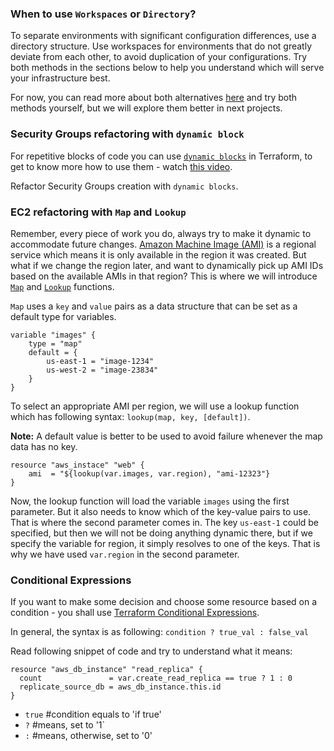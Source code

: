 ### When to use `Workspaces` or `Directory`?

To separate environments with significant configuration differences, use a directory structure. Use workspaces for environments that do not greatly deviate from each other, to avoid duplication of your configurations. Try both methods in the sections below to help you understand which will serve your infrastructure best.

For now, you can read more about both alternatives [here](https://learn.hashicorp.com/tutorials/terraform/organize-configuration) and try both methods yourself, but we will explore them better in next projects.

### Security Groups refactoring with `dynamic block`

For repetitive blocks of code you can use [`dynamic blocks`](https://www.terraform.io/docs/language/expressions/dynamic-blocks.html) in Terraform, to get to know more how to use them - watch [this video]( https://youtu.be/tL58Qt-RGHY).

Refactor Security Groups creation with `dynamic blocks`.

### EC2 refactoring with `Map` and `Lookup`

Remember, every piece of work you do, always try to make it dynamic to accommodate future changes. [Amazon Machine Image (AMI)](https://docs.aws.amazon.com/AWSEC2/latest/UserGuide/AMIs.html) is a regional service which means it is only available in the region it was created. But what if we change the region later, and want to dynamically pick up AMI IDs based on the available AMIs in that region? This is where we will introduce [`Map`](https://www.terraform.io/docs/language/functions/map.html) and [`Lookup`](https://www.terraform.io/docs/language/functions/lookup.html) functions.

`Map` uses a `key` and `value` pairs as a data structure that can be set as a default type for variables. 

```
variable "images" {
    type = "map"
    default = {
        us-east-1 = "image-1234"
        us-west-2 = "image-23834"
    }
}
```

To select an appropriate AMI per region, we will use a lookup function which has following syntax: `lookup(map, key, [default])`. 

**Note:** A default value is better to be used to avoid failure whenever the map data has no key.

```
resource "aws_instace" "web" {
    ami  = "${lookup(var.images, var.region), "ami-12323"}
}
```

Now, the lookup function will load the variable `images` using the first parameter. But it also needs to know which of the key-value pairs to use. That is where the second parameter comes in. The key `us-east-1` could be specified, but then we will not be doing anything dynamic there, but if we specify the variable for region, it simply resolves to one of the keys. That is why we have used `var.region` in the second parameter.

### Conditional Expressions

If you want to make some decision and choose some resource based on a condition - you shall use [Terraform Conditional Expressions](https://www.terraform.io/docs/language/expressions/conditionals.html).

In general, the syntax is as following: `condition ? true_val : false_val`

Read following snippet of code and try to understand what it means:

```
resource "aws_db_instance" "read_replica" {
  count               = var.create_read_replica == true ? 1 : 0
  replicate_source_db = aws_db_instance.this.id
}
```

- `true` #condition equals to 'if true'
- `?` #means, set to '1`
- `:` #means, otherwise, set to '0'